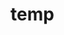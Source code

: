 # temp





























































































































































































































